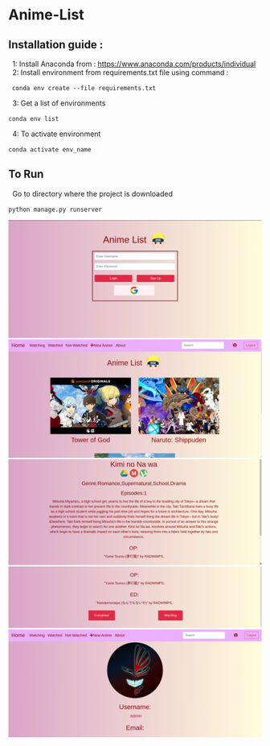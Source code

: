 # Anime-List
## Installation guide :
&nbsp; 1: Install Anaconda from : https://www.anaconda.com/products/individual <br />
&nbsp; 2: Install environment from requirements.txt file  using command : <br />
```
 conda env create --file requirements.txt 
```
&nbsp; 3: Get a list of environments 
 ``` 
 conda env list 
 ```
&nbsp; 4: To activate environment 
```
conda activate env_name 
```
## To Run 
&nbsp; Go to directory where the project is downloaded
```
python manage.py runserver
```
![](static/blog/login.png)
![](static/blog/home.png)
![](static/blog/post.png)
![](static/blog/songs.png)
![](static/blog/profile.png)



